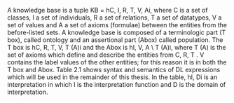 A knowledge base is a tuple KB = hC, I, R, T, V, Ai, where C is a set of
classes, I a set of individuals, R a set of relations, T a set of datatypes, V a set of
values and A a set of axioms (formulae) between the entities from the before-listed
sets. A knowledge base is composed of a terminologic part (T box), called ontology
and an assertional part (Abox) called population.
The T box is hC, R, T, V, T (A)i and the Abox is hI, V, A \ T (A)i, where T (A) is
the set of axioms which define and describe the entities from C, R, T . V contains
the label values of the other entities; for this reason it is in both the T box and
Abox.
Table 2.1 shows syntax and semantics of DL expressions which will be used in
the remainder of this thesis. In the table, hI, Di is an interpretation in which I is
the interpretation function and D is the domain of interpretation.


